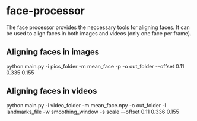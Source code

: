 # face-processor
The face processor provides the neccessary tools for aligning faces. It can be used to align faces in both images and videos (only one face per frame).

## Aligning faces in images
python main.py -i pics_folder -m mean_face -p -o out_folder --offset 0.11 0.335 0.155

## Aligning faces in videos
python main.py -i video_folder -m mean_face.npy -o out_folder -l landmarks_file -w smoothing_window -s scale --offset 0.11 0.336 0.155
